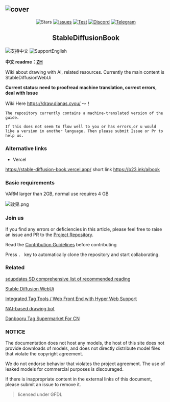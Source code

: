 ![cover](https://raw.githubusercontent.com/sudoskys/StableDiffusionBook/main/cover_main.png)
------------------------------------

<p align="center">
  <img src="https://img.shields.io/github/stars/sudoskys/StableDiffusionBook.svg" alt="Stars">
  <a href="https://github.com/sudoskys/StableDiffusionBook/issues"><img src="https://img.shields.io/github/issues/sudoskys/StableDiffusionBook" alt="Issues"></a>
  <a href="https://github.com/sudoskys/StableDiffusionBook/actions/workflows/ci.yml"><img src="https://github.com/sudoskys/StableDiffusionBook/actions/workflows/ci.yml/badge.svg" alt="Test"></a>
  <a href="https://discord.gg/vhsArSSA6K"><img src="https://img.shields.io/discord/1033769426216046622?color=blue&label=Discord-Ai%E7%BB%98%E7%94%BB%E4%B8%AD%E6%96%87%E7%BB%84" alt="Discord"></a>
  <a href="https://t.me/StableDiffusion_CN"><img src="https://img.shields.io/badge/Telegram-Group-blue" alt="Telegram"></a>
</p>

<h2 align="center">StableDiffusionBook</h2>

<img src="https://img.shields.io/badge/Lang-ZH-red" alt="支持中文"> <img src="https://img.shields.io/badge/Lang-EN-blue" alt="SupportEnglish">

**中文 readme：[ZH](https://github.com/sudoskys/StableDiffusionBook/blob/main/README.md)**

Wiki about drawing with Ai, related resources. Currently the main content is StableDiffusionWebUi

**Current status: need to proofread machine translation, correct errors, deal with Issue**

Wiki Here https://draw.dianas.cyou/ ～！

```
The repository currently contains a machine-translated version of the guide.

If this does not seem to flow well to you or has errors,or u would like a version in another language. Then please submit Issue or Pr to help us.
```

### Alternative links

- Vercel

https://stable-diffusion-book.vercel.app/  short link https://b23.ink/aibook


### Basic requirements

VARM larger than 2GB, normal use requires 4 GB

![效果.png](https://s1.ax1x.com/2022/10/10/xtdNNR.png)


### Join us


If you find any errors or deficiencies in this article, please feel free to raise an issue and PR to the [Project Repository](https://github.com/sudoskys/StableDiffusionBook/).

Read the [Contribution Guidelines](https://github.com/sudoskys/StableDiffusionBook/blob/main/docs/contributing.en.md) before contributing

Press `. ` key to automatically clone the repository and start collaborating.


### Related

[sdupdates SD comprehensive list of recommended reading](https://github.com/questianon/sdupdates)

[Stable Diffusion WebUi](https://github.com/AUTOMATIC1111/stable-diffusion-webui)

[Integrated Tag Tools / Web Front End with Hyper Web Support](https://git.hudaye.work/MiuliKain/Kamiya-OpenUI)

[NAI-based drawing bot](https://github.com/koishijs/novelai-bot#token)

[Danbooru Tag Supermarket For CN](https://github.com/wfjsw/danbooru-diffusion-prompt-builder)


### NOTICE

The documentation does not host any models, the host of this site does not provide downloads of models, and does not directly distribute model files that violate the copyright agreement.

We do not endorse behavior that violates the project agreement. The use of leaked models for commercial purposes is discouraged.

If there is inappropriate content in the external links of this document, please submit an issue to remove it.

>licensed under GFDL
